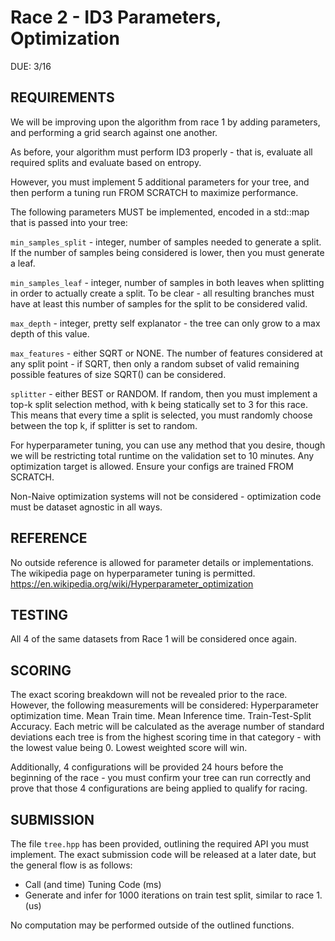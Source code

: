 # Race 2 - ID3 Parameters, Optimization

DUE: 3/16

## REQUIREMENTS

We will be improving upon the algorithm from race 1 by adding parameters, and performing a grid search against one another.

As before, your algorithm must perform ID3 properly - that is, evaluate all required splits and evaluate based on entropy.

However, you must implement 5 additional parameters for your tree, and then perform a tuning run FROM SCRATCH to maximize performance.

The following parameters MUST be implemented, encoded in a std::map that is passed into your tree:

`min_samples_split` - integer, number of samples needed to generate a split. If the number of samples being considered is lower, then 
you must generate a leaf.

`min_samples_leaf` - integer, number of samples in both leaves when splitting in order to actually create a split. To be clear - all 
resulting branches must have at least this number of samples for the split to be considered valid.

`max_depth` - integer, pretty self explanator - the tree can only grow to a max depth of this value.

`max_features` - either SQRT or NONE. The number of features considered at any split point - if SQRT, then only a random subset of valid
remaining possible features of size SQRT(<number of total features>) can be considered.

`splitter` - either BEST or RANDOM. If random, then you must implement a top-k split selection method, with k being statically set to 3 for this race.
This means that every time a split is selected, you must randomly choose between the top k, if splitter is set to random.

For hyperparameter tuning, you can use any method that you desire, though we will be restricting total runtime on the validation set
to 10 minutes. Any optimization target is allowed. Ensure your configs are trained FROM SCRATCH.

Non-Naive optimization systems will not be considered - optimization code must be dataset agnostic in all ways.

## REFERENCE
No outside reference is allowed for parameter details or implementations. The wikipedia page on hyperparameter tuning is permitted.
https://en.wikipedia.org/wiki/Hyperparameter_optimization

## TESTING
All 4 of the same datasets from Race 1 will be considered once again.

## SCORING

The exact scoring breakdown will not be revealed prior to the race. However, the following measurements will be considered: 
Hyperparameter optimization time. Mean Train time. Mean Inference time. Train-Test-Split Accuracy. Each metric will be calculated
as the average number of standard deviations each tree is from the highest scoring time in that category - with the lowest value being 0.
Lowest weighted score will win.

Additionally, 4 configurations will be provided 24 hours before the beginning of the race - you must confirm your tree can run correctly
and prove that those 4 configurations are being applied to qualify for racing. 


## SUBMISSION

The file `tree.hpp` has been provided, outlining the required API you must implement. The exact submission code will be released at a later date,
but the general flow is as follows:
- Call (and time) Tuning Code (ms)
- Generate and infer for 1000 iterations on train test split, similar to race 1. (us)

No computation may be performed outside of the outlined functions.


